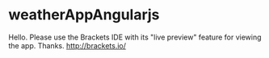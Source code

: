 # weatherAppAngularjs

Hello.  Please use the Brackets IDE with its "live preview" feature for viewing the app.  Thanks.
http://brackets.io/
